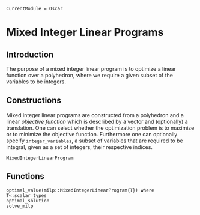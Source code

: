 ```@meta
CurrentModule = Oscar
```

# Mixed Integer Linear Programs


## Introduction

The purpose of a mixed integer linear program is to optimize a linear function
over a polyhedron, where we require a given subset of the variables to be
integers.



## Constructions

Mixed integer linear programs are constructed from a polyhedron and a linear
*objective function* which is described by a vector and (optionally) a
translation. One can select whether the optimization problem is to maximize or
to minimize the objective function. Furthermore one can optionally specify
`integer_variables`, a subset of variables that are required to be integral,
given as a set of integers, their respective indices.

```@docs
MixedIntegerLinearProgram
```

## Functions
```@docs
optimal_value(milp::MixedIntegerLinearProgram{T}) where T<:scalar_types
optimal_solution
solve_milp
```
